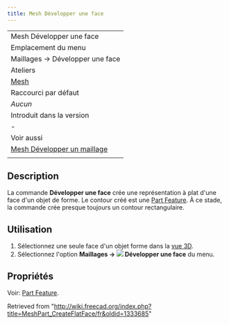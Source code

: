 ```yaml
---
title: Mesh Développer une face
---
```

|  |
| --- |
| Mesh Développer une face |
| Emplacement du menu |
| Maillages → Développer une face |
| Ateliers |
| [Mesh](/Mesh_Workbench/fr "Mesh Workbench/fr") |
| Raccourci par défaut |
| *Aucun* |
| Introduit dans la version |
| - |
| Voir aussi |
| [Mesh Développer un maillage](/MeshPart_CreateFlatMesh/fr "MeshPart CreateFlatMesh/fr") |
|  |

## Description

La commande **Développer une face** crée une représentation à plat d'une face d'un objet de forme. Le contour créé est une [Part Feature](/Part_Feature/fr "Part Feature/fr"). À ce stade, la commande crée presque toujours un contour rectangulaire.

## Utilisation

1. Sélectionnez une seule face d'un objet forme dans la [vue 3D](/3D_view/fr "3D view/fr").
2. Sélectionnez l'option **Maillages → ![](/images/MeshPart_CreateFlatFace.svg) Développer une face** du menu.

## Propriétés

Voir: [Part Feature](/Part_Feature/fr "Part Feature/fr").

Retrieved from "<http://wiki.freecad.org/index.php?title=MeshPart_CreateFlatFace/fr&oldid=1333685>"